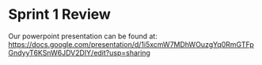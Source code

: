 # Sprint 1 Review

Our powerpoint presentation can be found at:
https://docs.google.com/presentation/d/1i5xcmW7MDhWOuzgYq0RmGTFpGndyyT6KSnW6JDV2DIY/edit?usp=sharing
